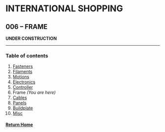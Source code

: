 # **INTERNATIONAL SHOPPING**

## **006 – FRAME**

**UNDER CONSTRUCTION** 

---
### **Table of contents**
1. [Fasteners](001FastenersINT.md)  
2. [Filaments](002FilamentsINT.md)  
3. [Motions](003MotionsINT.md)  
4. [Electronics](004ElectronicsINT.md)
5. [Controller](005ControllerINT.md)  
6. Frame *(You are here)*  
7. [Cables](007CablesINT.md)  
8. [Panels](008PanelsINT.md)  
9. [Buildplate](009BuildplateINT.md)  
10. [Misc](010MiscINT.md)

#### [Return Home](../README.md)